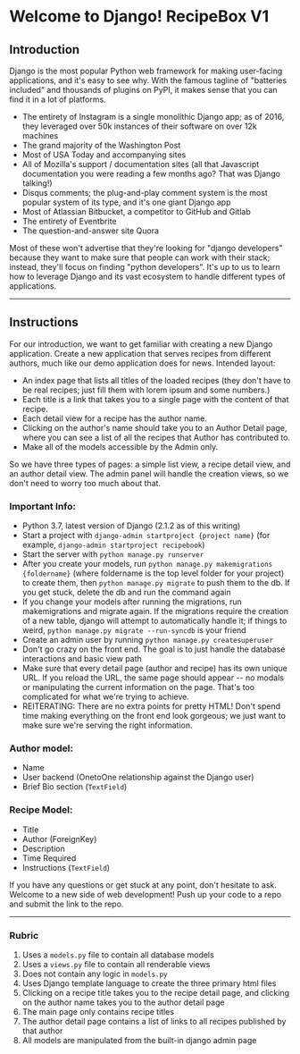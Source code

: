 # Welcome to Django! RecipeBox V1

## Introduction

Django is the most popular Python web framework for making user-facing applications, and it's easy to see why. With the famous tagline of "batteries included" and thousands of plugins on PyPI, it makes sense that you can find it in a lot of platforms.

- The entirety of Instagram is a single monolithic Django app; as of 2016, they leveraged over 50k instances of their software on over 12k machines
- The grand majority of the Washington Post
- Most of USA Today and accompanying sites
- All of Mozilla's support / documentation sites (all that Javascript documentation you were reading a few months ago? That was Django talking!)
- Disqus comments; the plug-and-play comment system is the most popular system of its type, and it's one giant Django app
- Most of Atlassian Bitbucket, a competitor to GitHub and Gitlab
- The entirety of Eventbrite
- The question-and-answer site Quora

Most of these won't advertise that they're looking for "django developers" because they want to make sure that people can work with their stack; instead, they'll focus on finding "python developers". It's up to us to learn how to leverage Django and its vast ecosystem to handle different types of applications.

---

## Instructions


For our introduction, we want to get familiar with creating a new Django application. Create a new application that serves recipes from different authors, much like our demo application does for news. Intended layout:

- An index page that lists all titles of the loaded recipes (they don't have to be real recipes; just fill them with lorem ipsum and some numbers.)
- Each title is a link that takes you to a single page with the content of that recipe.
- Each detail view for a recipe has the author name.
- Clicking on the author's name should take you to an Author Detail page, where you can see a list of all the recipes that Author has contributed to.
- Make all of the models accessible by the Admin only.

So we have three types of pages: a simple list view, a recipe detail view, and an author detail view. The admin panel will handle the creation views, so we don't need to worry too much about that.

### Important Info:

- Python 3.7, latest version of Django (2.1.2 as of this writing)
- Start a project with `django-admin startproject {project name}` (for example, `django-admin startproject recipebook`)
- Start the server with `python manage.py runserver`
- After you create your models, run `python manage.py makemigrations {foldername}` (where foldername is the top level folder for your project) to create them, then `python manage.py migrate` to push them to the db. If you get stuck, delete the db and run the command again
- If you change your models after running the migrations, run makemigrations and migrate again. If the migrations require the creation of a new table, django will attempt to automatically handle it; if things to weird, `python manage.py migrate --run-syncdb` is your friend
- Create an admin user by running `python manage.py createsuperuser`
- Don't go crazy on the front end. The goal is to just handle the database interactions and basic view path
- Make sure that every detail page (author and recipe) has its own unique URL. If you reload the URL, the same page should appear -- no modals or manipulating the current information on the page. That's too complicated for what we're trying to achieve.
- REITERATING: There are no extra points for pretty HTML! Don't spend time making everything on the front end look gorgeous; we just want to make sure we're serving the right information.

### Author model:

- Name
- User backend (OnetoOne relationship against the Django user)
- Brief Bio section (`TextField`)

### Recipe Model:

- Title
- Author (ForeignKey)
- Description
- Time Required
- Instructions (`TextField`)

If you have any questions or get stuck at any point, don't hesitate to ask. Welcome to a new side of web development! Push up your code to a repo and submit the link to the repo.

---

### Rubric

1. Uses a `models.py` file to contain all database models
2. Uses a `views.py` file to contain all renderable views
3. Does not contain any logic in `models.py`
4. Uses Django template language to create the three primary html files
5. Clicking on a recipe title takes you to the recipe detail page, and clicking on the author name takes you to the author detail page
6. The main page only contains recipe titles
7. The author detail page contains a list of links to all recipes published by that author
8. All models are manipulated from the built-in django admin page
